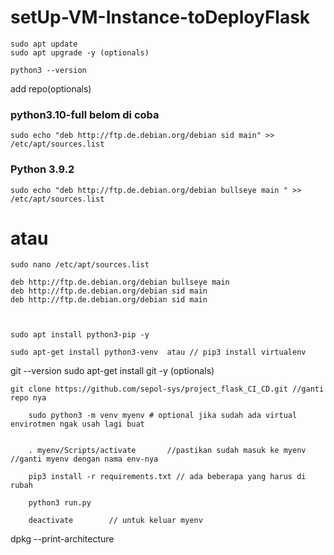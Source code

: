 # setUp-VM-Instance-toDeployFlask
    sudo apt update
    sudo apt upgrade -y (optionals)

    python3 --version


add repo(optionals)
###  python3.10-full belom di coba

    sudo echo "deb http://ftp.de.debian.org/debian sid main" >> /etc/apt/sources.list 

### Python 3.9.2

    sudo echo "deb http://ftp.de.debian.org/debian bullseye main " >> /etc/apt/sources.list 

# atau
    sudo nano /etc/apt/sources.list

    deb http://ftp.de.debian.org/debian bullseye main 
    deb http://ftp.de.debian.org/debian sid main 
    deb http://ftp.de.debian.org/debian sid main 



    sudo apt install python3-pip -y

    sudo apt-get install python3-venv  atau // pip3 install virtualenv


git --version
    sudo apt-get install git -y (optionals)

    git clone https://github.com/sepol-sys/project_flask_CI_CD.git //ganti repo nya

        sudo python3 -m venv myenv # optional jika sudah ada virtual envirotmen ngak usah lagi buat


        . myenv/Scripts/activate       //pastikan sudah masuk ke myenv //ganti myenv dengan nama env-nya

        pip3 install -r requirements.txt // ada beberapa yang harus di rubah

        python3 run.py

        deactivate        // untuk keluar myenv  







dpkg --print-architecture



